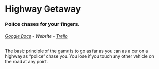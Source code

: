 Highway Getaway
==============
### Police chases for your fingers.
###### [Google Docs](https://docs.google.com/document/d/1nEiP9sIu7ioIfUVcKrGSa8BF-9_WfVKEo8lNYHUKk8s) - Website - [Trello](https://trello.com/b/QWH7gCIY/highway-getaway)

The basic principle of the game is to go as far as you can as a car on a highway as “police” chase you.  You lose if you touch any other vehicle on the road at any point.
